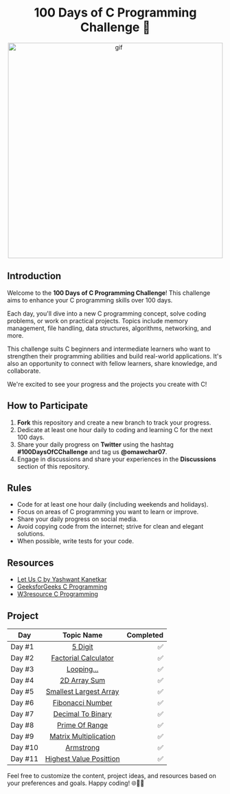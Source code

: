 <h1 align="center"> 100 Days of C Programming Challenge 🚀 </h1>
<p align="center">
  <img width="500" src="https://raw.githubusercontent.com/gist/vininjr/d29bb07bdadb41e4b0923bc8fa748b1a/raw/88f20c9d749d756be63f22b09f3c4ac570bc5101/programming.gif" alt="gif" />
</p>

## Introduction
Welcome to the **100 Days of C Programming Challenge**! This challenge aims to enhance your C programming skills over 100 days.

Each day, you'll dive into a new C programming concept, solve coding problems, or work on practical projects. Topics include memory management, file handling, data structures, algorithms, networking, and more.

This challenge suits C beginners and intermediate learners who want to strengthen their programming abilities and build real-world applications. It's also an opportunity to connect with fellow learners, share knowledge, and collaborate.

We're excited to see your progress and the projects you create with C!

## How to Participate
1. **Fork** this repository and create a new branch to track your progress.
2. Dedicate at least one hour daily to coding and learning C for the next 100 days.
3. Share your daily progress on **Twitter** using the hashtag **#100DaysOfCChallenge** and tag us **@omawchar07**.
4. Engage in discussions and share your experiences in the **Discussions** section of this repository.

## Rules
- Code for at least one hour daily (including weekends and holidays).
- Focus on areas of C programming you want to learn or improve.
- Share your daily progress on social media.
- Avoid copying code from the internet; strive for clean and elegant solutions.
- When possible, write tests for your code.

## Resources
- [Let Us C by Yashwant Kanetkar](http://pdvpmtasgaon.edu.in/uploads/dptcomputer/Let%20us%20c%20-%20yashwantkanetkar.pdf)
- [GeeksforGeeks C Programming](https://www.geeksforgeeks.org/c-programming-language/)
- [W3resource C Programming ](https://www.w3resource.com/c-programming/programming-in-c.php)

## Project 
| Day | Topic Name | Completed |
| --- |:------------------:| -------------------:|
| Day #1 | [5 Digit](https://github.com/omawchar007/100-days-of-c/blob/main/100%20Days%20Of%20Code/5_digit_sum.c) | ✅ |
| Day #2 | [Factorial Calculator](https://github.com/omawchar007/100-days-of-c/blob/main/100%20Days%20Of%20Code/factorial_calculator.c) | ✅ |
| Day #3 | [Looping...](https://github.com/omawchar007/100-days-of-c/blob/main/100%20Days%20Of%20Code/looping.c) | ✅ |
| Day #4 | [2D Array Sum](https://github.com/omawchar007/100-days-of-c/blob/main/100%20Days%20Of%20Code/2D_Array_Sum.c) | ✅ |
| Day #5 | [Smallest Largest Array](https://github.com/omawchar007/100-days-of-c/blob/main/100%20Days%20Of%20Code/samllest_largest_array.c) | ✅ |
| Day #6 | [Fibonacci Number](https://github.com/omawchar007/100-days-of-c/blob/main/100%20Days%20Of%20Code/fibonacci_number.c) | ✅ |
| Day #7 | [Decimal To Binary](https://github.com/omawchar007/100-days-of-c/blob/main/100%20Days%20Of%20Code/decimal_to_%20binary.c) | ✅ |
| Day #8 | [Prime Of Range](https://github.com/omawchar007/100-days-of-c/blob/main/100%20Days%20Of%20Code/prime_of_range.c) | ✅ |
| Day #9 | [Matrix Multiplication](https://github.com/omawchar007/100-days-of-c/blob/main/100%20Days%20Of%20Code/matrix_multiplication.c) | ✅ |
| Day #10 | [Armstrong](https://github.com/omawchar007/100-days-of-c/blob/main/100%20Days%20Of%20Code/armstrong.c) | ✅ |
| Day #11 | [Highest Value Posittion](https://github.com/omawchar007/100-days-of-c/blob/main/100%20Days%20Of%20Code/highest_value_posittion.c) | ✅ |

Feel free to customize the content, project ideas, and resources based on your preferences and goals. Happy coding! 🌐👨‍💻
